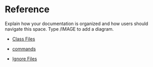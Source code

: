 # Reference


Explain how your documentation is organized and how users should navigate this space. Type /IMAGE to add a diagram.


*   [Class Files](./doc/reference/class-files.md)
    
    
    
*   [commands](./doc/reference/commands.md)
    
   
    
*   [Ignore Files](./doc/reference/ignore-files.md)
    
    